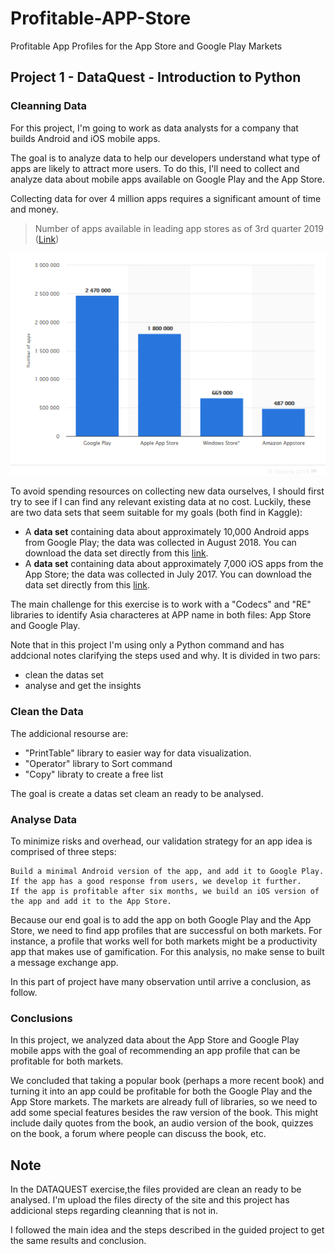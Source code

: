 # Profitable-APP-Store
Profitable App Profiles for the App Store and Google Play Markets

## Project 1 - DataQuest - Introduction to Python

### Cleanning Data

For this project, I'm going to work as data analysts for a company that builds Android and iOS mobile apps. 

The goal is to analyze data to help our developers understand what type of apps are likely to attract more users.
To do this, I'll need to collect and analyze data about mobile apps available on Google Play and the App Store.

Collecting data for over 4 million apps requires a significant amount of time and money.

> Number of apps available in leading app stores as of 3rd quarter 2019  ([Link](https://www.statista.com/statistics/276623/number-of-apps-available-in-leading-app-stores/))

![Stat](https://github.com/sandramalaquias/Profitable-APP-Store/blob/master/index.png)

To avoid spending resources on collecting new data ourselves, I should first try to see if I can find any relevant existing data at no cost. Luckily, these are two data sets that seem suitable for my goals (both find in Kaggle):


* A **data set** containing data about approximately 10,000 Android apps from Google Play; the data was collected in August 2018. You can download the data set directly from this [link](https://www.kaggle.com/lava18/google-play-store-apps).
* A **data set** containing data about approximately 7,000 iOS apps from the App Store; the data was collected in July 2017. You can download the data set directly from this [link](https://www.kaggle.com/ramamet4/app-store-apple-data-set-10k-apps).

The main challenge for this exercise is to work with a "Codecs" and "RE" libraries to identify Asia characteres at APP name in both files: App Store and Google Play.

Note that in this project I'm using only a Python command and has addcional notes clarifying the steps used and why. It is  divided in two pars:
  * clean the datas set 
  * analyse and get the insights
  
### Clean the Data
 The addicional resourse are:
  * "PrintTable" library to easier way for data visualization.
  * "Operator" library to Sort command
  * "Copy" libraty to create a free list
  
  The goal is create a datas set cleam an ready to be analysed.
  
 ### Analyse Data
 To minimize risks and overhead, our validation strategy for an app idea is comprised of three steps:

    Build a minimal Android version of the app, and add it to Google Play.
    If the app has a good response from users, we develop it further.
    If the app is profitable after six months, we build an iOS version of the app and add it to the App Store.

Because our end goal is to add the app on both Google Play and the App Store, we need to find app profiles that are successful on both markets. For instance, a profile that works well for both markets might be a productivity app that makes use of gamification. For this analysis, no make sense to built a message exchange app.

In this part of project have many observation until arrive a conclusion, as follow.

### Conclusions

In this project, we analyzed data about the App Store and Google Play mobile apps with the goal of recommending an app profile that can be profitable for both markets.

We concluded that taking a popular book (perhaps a more recent book) and turning it into an app could be profitable for both the Google Play and the App Store markets. The markets are already full of libraries, so we need to add some special features besides the raw version of the book. This might include daily quotes from the book, an audio version of the book, quizzes on the book, a forum where people can discuss the book, etc.

## Note
In the DATAQUEST exercise,the files provided are clean an ready to be analysed. I'm upload the files directy of the site and this project has addicional steps regarding cleanning that is not in. 

I followed the main idea and the steps described in the guided project to get the same results and conclusion.


